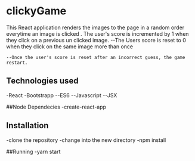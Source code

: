 # clickyGame

This React application  renders the images to the page in a random order everytime an image is clicked  . The user's score is incremented by 1 when they click on a previous un clicked image. 
    --The Users score is reset to 0 when they click on the same image more than once 
    
    --Once the user's score is reset after an incorrect guess, the game restart.

## Technologies used
-React
-Bootstrapp
--ES6
--Javascript
--JSX

##Node Dependecies
-create-react-app

## Installation
-clone the repository
-change into the new directory
-npm install

##Running
-yarn start